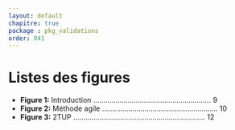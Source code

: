 ```yaml
---
layout: default
chapitre: true
package : pkg_validations
order: 041
---
```


# Listes des figures

- **Figure 1:** Introduction .......................................................... 9
- **Figure 2:** Méthode agile ......................................................... 10
- **Figure 3:** 2TUP ................................................................. 12
